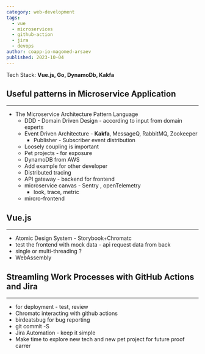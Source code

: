 ```yaml
---
category: web-development
tags:
  - vue
  - microservices
  - github-action
  - jira
  - devops
author: coapp-io-magomed-arsaev
published: 2023-10-04
---
```

Tech Stack: **Vue.js, Go, DynamoDb, Kakfa**
## Useful patterns in Microservice Application
----

- The Microservice Architecture Pattern Language
	- DDD - Domain Driven Design - according to input from domain experts
	- Event Driven Architecture - **Kakfa**, MessageQ, RabbitMQ, Zookeeper
		- Publisher - Subscriber event distribution 
	- Loosely coupling is important
	- Pet projects - for exposure 
	- DynamoDB from AWS  
	- Add example for other developer
	- Distributed tracing
	- API gateway - backend for frontend 
	- microservice canvas - Sentry , openTelemetry 
		- look, trace, metric  	
	- mircro-frontend
## Vue.js
---
- Atomic Design System - Storybook+Chromatc
- test the frontend with mock data - api request data from back 
- single or multi-threading ?
- WebAssembly

## Streamling Work Processes with GitHub Actions and Jira
---

- for deployment - test, review 
- Chromatc interacting with github actions 
- birdeatsbug  for bug reporting 
- git commit -S
- Jira Automation - keep it simple
- Make time to explore new tech and new pet project for future proof carrer  